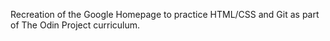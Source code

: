 Recreation of the Google Homepage to practice HTML/CSS and Git 
as part of The Odin Project curriculum.